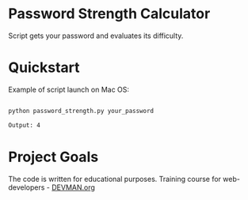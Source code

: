 # Password Strength Calculator

Script gets your password and evaluates its difficulty.

# Quickstart

Example of script launch on Mac OS:

```bash

python password_strength.py your_password

Output: 4
```

# Project Goals

The code is written for educational purposes. Training course for web-developers - [DEVMAN.org](https://devman.org)
